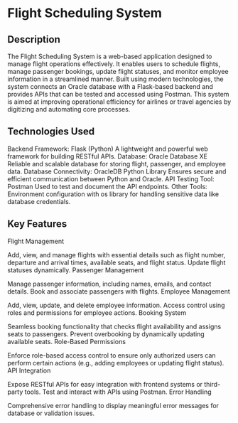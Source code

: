 # Flight Scheduling System

## Description
The Flight Scheduling System is a web-based application designed to manage flight operations effectively. It enables users to schedule flights, manage passenger bookings, update flight statuses, and monitor employee information in a streamlined manner. Built using modern technologies, the system connects an Oracle database with a Flask-based backend and provides APIs that can be tested and accessed using Postman. This system is aimed at improving operational efficiency for airlines or travel agencies by digitizing and automating core processes.

## Technologies Used
Backend Framework: Flask (Python)
A lightweight and powerful web framework for building RESTful APIs.
Database: Oracle Database XE
Reliable and scalable database for storing flight, passenger, and employee data.
Database Connectivity: OracleDB Python Library
Ensures secure and efficient communication between Python and Oracle.
API Testing Tool: Postman
Used to test and document the API endpoints.
Other Tools:
Environment configuration with os library for handling sensitive data like database credentials.

## Key Features
Flight Management

Add, view, and manage flights with essential details such as flight number, departure and arrival times, available seats, and flight status.
Update flight statuses dynamically.
Passenger Management

Manage passenger information, including names, emails, and contact details.
Book and associate passengers with flights.
Employee Management

Add, view, update, and delete employee information.
Access control using roles and permissions for employee actions.
Booking System

Seamless booking functionality that checks flight availability and assigns seats to passengers.
Prevent overbooking by dynamically updating available seats.
Role-Based Permissions

Enforce role-based access control to ensure only authorized users can perform certain actions (e.g., adding employees or updating flight status).
API Integration

Expose RESTful APIs for easy integration with frontend systems or third-party tools.
Test and interact with APIs using Postman.
Error Handling

Comprehensive error handling to display meaningful error messages for database or validation issues.

